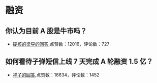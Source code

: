 #  融资 
## 你认为目前 A 股是牛市吗？
- [硬核的梁导的回答](https://www.zhihu.com/question/376967209/answer/1318499552),点赞数：12016，评论数：727
## 如何看待子弹短信上线 7 天完成 A 轮融资 1.5 亿？
- [祥子的回答](https://www.zhihu.com/question/292330971/answer/482317265),点赞数：16634，评论数：1452
